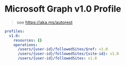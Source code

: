 # Microsoft Graph v1.0 Profile

> see https://aka.ms/autorest

``` yaml
profiles:
  v1.0:
    resources: {}
    operations:
      /users/{user-id}/followedSites/$ref: v1.0
      /users/{user-id}/followedSites/{site-id}: v1.0
      /users/{user-id}/followedSites: v1.0

```
